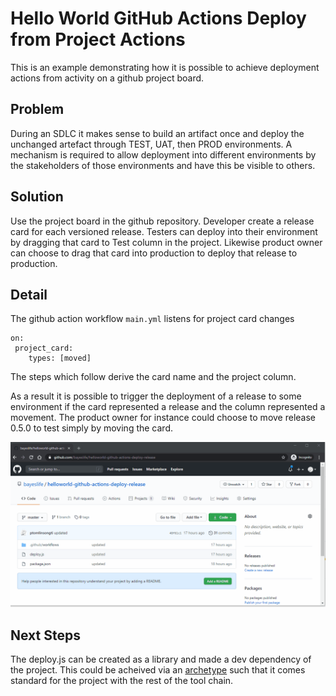 # Hello World GitHub Actions Deploy from Project Actions

This is an example demonstrating how it is possible to achieve deployment actions from activity on a github project board.

## Problem

During an SDLC it makes sense to build an artifact once and deploy the unchanged artefact through TEST, UAT, then PROD environments.
A mechanism is required to allow deployment into different environments by the stakeholders of those environments and have this be visible to others.

## Solution

Use the project board in the github repository.
Developer create a release card for each versioned release.
Testers can deploy into their environment by dragging that card to Test column in the project.
Likewise product owner can choose to drag that card into production to deploy that release to production.

## Detail

The github action workflow `main.yml`  listens for project card changes

```
on:
 project_card:
    types: [moved]
```

The steps which follow derive the card name and the project column.

As a result it is possible to trigger the deployment of a release to some environment if the card represented a release and the column represented a movement.
The product owner for instance could choose to move release 0.5.0 to test simply by moving the card.

![](./images/DeployActions.gif)

## Next Steps

The deploy.js can be created as a library and made a dev dependency of the project.
This could be acheived via an [archetype](https://gitlab.com/phil8/archetype) such that it comes standard for the project with the rest of the tool chain.

